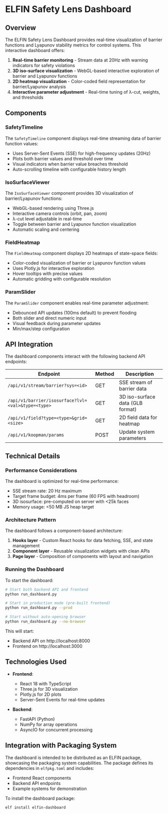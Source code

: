 # ELFIN Safety Lens Dashboard

## Overview

The ELFIN Safety Lens Dashboard provides real-time visualization of barrier functions and Lyapunov stability metrics for control systems. This interactive dashboard offers:

1. **Real-time barrier monitoring** - Stream data at 20Hz with warning indicators for safety violations
2. **3D iso-surface visualization** - WebGL-based interactive exploration of barrier and Lyapunov functions
3. **2D heatmap visualization** - Color-coded field representation for barrier/Lyapunov analysis
4. **Interactive parameter adjustment** - Real-time tuning of λ-cut, weights, and thresholds

## Components

### SafetyTimeline

The `SafetyTimeline` component displays real-time streaming data of barrier function values:

- Uses Server-Sent Events (SSE) for high-frequency updates (20Hz)
- Plots both barrier values and threshold over time
- Visual indicators when barrier value breaches threshold
- Auto-scrolling timeline with configurable history length

### IsoSurfaceViewer

The `IsoSurfaceViewer` component provides 3D visualization of barrier/Lyapunov functions:

- WebGL-based rendering using Three.js
- Interactive camera controls (orbit, pan, zoom)
- λ-cut level adjustable in real-time
- Toggle between barrier and Lyapunov function visualization
- Automatic scaling and centering

### FieldHeatmap

The `FieldHeatmap` component displays 2D heatmaps of state-space fields:

- Color-coded visualization of barrier or Lyapunov function values
- Uses Plotly.js for interactive exploration
- Hover tooltips with precise values
- Automatic gridding with configurable resolution

### ParamSlider

The `ParamSlider` component enables real-time parameter adjustment:

- Debounced API updates (100ms default) to prevent flooding
- Both slider and direct numeric input
- Visual feedback during parameter updates
- Min/max/step configuration

## API Integration

The dashboard components interact with the following backend API endpoints:

| Endpoint | Method | Description |
|----------|--------|-------------|
| `/api/v1/stream/barrier?sys=<id>` | GET | SSE stream of barrier data |
| `/api/v1/barrier/isosurface?lvl=<val>&type=<type>` | GET | 3D iso-surface data (GLB format) |
| `/api/v1/field?type=<type>&grid=<size>` | GET | 2D field data for heatmap |
| `/api/v1/koopman/params` | POST | Update system parameters |

## Technical Details

### Performance Considerations

The dashboard is optimized for real-time performance:

- SSE stream rate: 20 Hz maximum
- Target frame budget: 4ms per frame (60 FPS with headroom)
- 3D isosurface: pre-computed on server with <25k faces
- Memory usage: <50 MB JS heap target

### Architecture Pattern

The dashboard follows a component-based architecture:

1. **Hooks layer** - Custom React hooks for data fetching, SSE, and state management
2. **Component layer** - Reusable visualization widgets with clean APIs
3. **Page layer** - Composition of components with layout and navigation

### Running the Dashboard

To start the dashboard:

```bash
# Start both backend API and frontend
python run_dashboard.py

# Start in production mode (pre-built frontend)
python run_dashboard.py --prod

# Start without auto-opening browser
python run_dashboard.py --no-browser
```

This will start:
- Backend API on http://localhost:8000
- Frontend on http://localhost:3000

## Technologies Used

- **Frontend**:
  - React 18 with TypeScript
  - Three.js for 3D visualization
  - Plotly.js for 2D plots
  - Server-Sent Events for real-time updates

- **Backend**:
  - FastAPI (Python)
  - NumPy for array operations
  - AsyncIO for concurrent processing

## Integration with Packaging System

The dashboard is intended to be distributed as an ELFIN package, showcasing the packaging system capabilities. The package defines its dependencies in `elfpkg.toml` and includes:

- Frontend React components
- Backend API endpoints
- Example systems for demonstration

To install the dashboard package:

```bash
elf install elfin-dashboard
